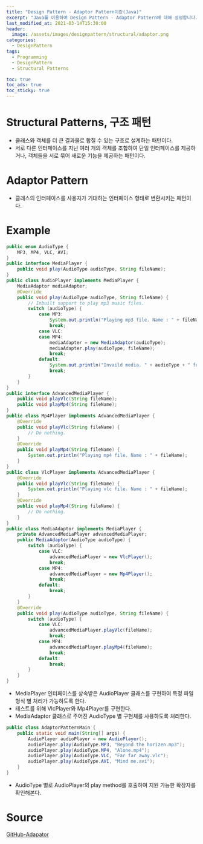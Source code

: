 ```yaml
---
title: "Design Pattern - Adaptor Pattern이란(Java)"
excerpt: "Java를 이용하여 Design Pattern - Adaptor Pattern에 대해 설명합니다."
last_modified_at: 2021-03-14T15:30:00
header:
  image: /assets/images/designpattern/structural/adaptor.png
categories:
  - DesignPattern
tags:
  - Programming
  - DesignPattern
  - Structural Patterns

toc: true
toc_ads: true
toc_sticky: true
---
```

# Structural Patterns, 구조 패턴
- 클래스와 객체를 더 큰 결과물로 합칠 수 있는 구조로 설계하는 패턴이다.
- 서로 다른 인터페이스를 지닌 여러 개의 객체를 조합하여 단일 인터페이스를 제공하거나, 객체들을 서로 묶어 새로운 기능을 제공하는 패턴이다.

# Adaptor Pattern
- 클래스의 인터페이스를 사용자가 기대하는 인터페이스 형태로 변환시키는 패턴이다.

# Example
```java
public enum AudioType {
	MP3, MP4, VLC, AVI;
}
public interface MediaPlayer {
	public void play(AudioType audioType, String fileName);
}
public class AudioPlayer implements MediaPlayer {
	MediaAdaptor mediaAdapter;
	@Override
	public void play(AudioType audioType, String fileName) {
		// Inbuilt support to play mp3 music files.
		switch (audioType) {
			case MP3:
				System.out.println("Playing mp3 file. Name : " + fileName);
				break;
			case VLC:
			case MP4:
				mediaAdapter = new MediaAdaptor(audioType);
				mediaAdapter.play(audioType, fileName);
				break;
			default:
				System.out.println("Invaild media. " + audioType + " format not supported.");
				break;
		}
	}
}
public interface AdvancedMediaPlayer {
	public void playVlc(String fileName);
	public void playMp4(String fileName);
}
public class Mp4Player implements AdvancedMediaPlayer {
	@Override
	public void playVlc(String fileName) {
		// Do nothing.
	}
	@Override
	public void playMp4(String fileName) {
		System.out.println("Playing mp4 file. Name : " + fileName);
	}
}
public class VlcPlayer implements AdvancedMediaPlayer {
	@Override
	public void playVlc(String fileName) {
		System.out.println("Playing vlc file. Name : " + fileName);
	}
	@Override
	public void playMp4(String fileName) {
		// Do nothing.
	}
}
public class MediaAdaptor implements MediaPlayer {
	private AdvancedMediaPlayer advancedMediaPlayer;
	public MediaAdaptor(AudioType audioType) {
		switch (audioType) {
			case VLC:
				advancedMediaPlayer = new VlcPlayer();
				break;
			case MP4:
				advancedMediaPlayer = new Mp4Player();
				break;
			default:
				break;
		}
	}
	@Override
	public void play(AudioType audioType, String fileName) {
		switch (audioType) {
			case VLC:
				advancedMediaPlayer.playVlc(fileName);
				break;
			case MP4:
				advancedMediaPlayer.playMp4(fileName);
				break;
			default:
				break;
		}
	}
}
```

- MediaPlayer 인터페이스를 상속받은 AudioPlayer 클래스를 구현하여 특정 파일 형식 별 처리가 가능하도록 한다.
- 테스트를 위해 VlcPlayer와 Mp4Player를 구현한다.
- MediaAdaptor 클래스로 주어진 AudioType 별 구현체를 사용하도록 처리한다.

```java
public class AdaptorPatternMain {
	public static void main(String[] args) {
		AudioPlayer audioPlayer = new AudioPlayer();
		audioPlayer.play(AudioType.MP3, "Beyond the horizen.mp3");
		audioPlayer.play(AudioType.MP4, "Alone.mp4");
		audioPlayer.play(AudioType.VLC, "Far far away.vlc");
		audioPlayer.play(AudioType.AVI, "Mind me.avi");
	}
}
```

- AudioType 별로 AudioPlayer의 play method를 호출하여 지원 가능한 확장자를 확인해본다.

# Source
[GitHub-Adapator](https://github.com/GracefulSoul/Sample/tree/master/src/main/java/gracefulsoul/designpattern/structural/adaptor)